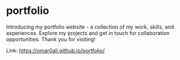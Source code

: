 # portfolio
Introducing my portfolio website - a collection of my work, skills, and experiences. Explore my projects and get in touch for collaboration opportunities. Thank you for visiting!


Link: https://omar0ali.github.io/portfolio/
